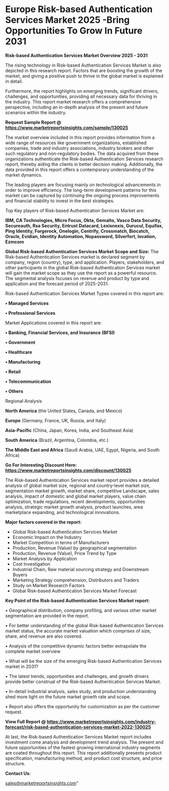 # Europe Risk-based Authentication Services Market 2025 -Bring Opportunities To Grow In Future 2031

<Strong> Risk-based Authentication Services Market Overview 2025 - 2031</strong>

The rising technology in Risk-based Authentication Services Market is also depicted in this research report. Factors that are boosting the growth of the market, and giving a positive push to thrive in the global market is explained in detail.

Furthermore, the report highlights on emerging trends, significant drivers, challenges, and opportunities, providing all necessary data for thriving in the industry. This report market research offers a comprehensive perspective, including an in-depth analysis of the present and future scenarios within the industry.

<strong>Request Sample Report @ <a href=https://www.marketreportsinsights.com/sample/130025>https://www.marketreportsinsights.com/sample/130025</a></strong>

The market overview included in this report provides information from a wide range of resources like government organizations, established companies, trade and industry associations, industry brokers and other such regulatory and non-regulatory bodies. The data acquired from these organizations authenticate the Risk-based Authentication Services research report, thereby aiding the clients in better decision making. Additionally, the data provided in this report offers a contemporary understanding of the market dynamics.

The leading players are focusing mainly on technological advancements in order to improve efficiency. The long-term development patterns for this market can be captured by continuing the ongoing process improvements and financial stability to invest in the best strategies.

Top Key players of Risk-based Authentication Services Market are:

<strong>IBM, CA Technologies, Micro Focus, Okta, Gemalto, Vasco Data Security, Secureauth, Rsa Security, Entrust Datacard, Lexisnexis, Gurucul, Equifax, Ping Identity, Forgerock, Onelogin, Centrify, Crossmatch, Biocatch, Oracle, Evidian, Identity Automation, Nopassword, Silverfort, Iovation, Ezmcom</strong>

<strong><b>Global Risk-based Authentication Services Market Scope and Size:</b></strong>
The Risk-based Authentication Services market is declared segment by company, region (country), type, and application. Players, stakeholders, and other participants in the global Risk-based Authentication Services market will gain the market scope as they use the report as a powerful resource. The segmental analysis focuses on revenue and product by type and application and the forecast period of 2025-2031.

Risk-based Authentication Services Market Types covered in this report are:

<strong>• Managed Services

• Professional Services</strong>

Market Applications covered in this report are:

<strong>• Banking, Financial Services, and Insurance (BFSI)

• Government

• Healthcare

• Manufacturing

• Retail

• Telecommunication

• Others</strong> 

Regional Analysis

<strong>North America</strong> (the United States, Canada, and Mexico)

<strong>Europe</strong> (Germany, France, UK, Russia, and Italy)

<strong>Asia-Pacific</strong> (China, Japan, Korea, India, and Southeast Asia)

<strong>South America</strong> (Brazil, Argentina, Colombia, etc.)

<strong>The Middle East and Africa</strong> (Saudi Arabia, UAE, Egypt, Nigeria, and South Africa)

<strong>Go For Interesting Discount Here: <a href=https://www.marketreportsinsights.com/discount/130025>https://www.marketreportsinsights.com/discount/130025</a></strong>

The Risk-based Authentication Services market report provides a detailed analysis of global market size, regional and country-level market size, segmentation market growth, market share, competitive Landscape, sales analysis, impact of domestic and global market players, value chain optimization, trade regulations, recent developments, opportunities analysis, strategic market growth analysis, product launches, area marketplace expanding, and technological innovations.

<strong><b>Major factors covered in the report:</b></strong>
<ul>
  <li>Global Risk-based Authentication Services Market </li>
  <li>Economic Impact on the Industry</li>
  <li>Market Competition in terms of Manufacturers</li>
  <li>Production, Revenue (Value) by geographical segmentation</li>
  <li>Production, Revenue (Value), Price Trend by Type</li>
  <li>Market Analysis by Application</li>
  <li>Cost Investigation</li>
  <li>Industrial Chain, Raw material sourcing strategy and Downstream Buyers</li>
  <li>Marketing Strategy comprehension, Distributors and Traders</li>
  <li>Study on Market Research Factors</li>
  <li>Global Risk-based Authentication Services Market Forecast</li>
</ul>

<strong><b>Key Point of the Risk-based Authentication Services Market report:</b></strong>

• Geographical distribution, company profiling, and various other market segmentation are provided in the report.

• For better understanding of the global Risk-based Authentication Services market status, the accurate market valuation which comprises of size, share, and revenue are also covered.

• Analysis of the competitive dynamic factors better extrapolate the complete market overview

• What will be the size of the emerging Risk-based Authentication Services market in 2031?

• The latest trends, opportunities and challenges, and growth drivers provide better construal of the Risk-based Authentication Services Market.

• In-detail industrial analysis, sales study, and production understanding shed more light on the future market growth rate and scope.

• Report also offers the opportunity for customization as per the customer request.

<strong><b>View Full Report @ <a href=https://www.marketreportsinsights.com/industry-forecast/risk-based-authentication-services-market-2022-130025>https://www.marketreportsinsights.com/industry-forecast/risk-based-authentication-services-market-2022-130025</a></b></strong>


At last, the Risk-based Authentication Services Market report includes investment come analysis and development trend analysis. The present and future opportunities of the fastest growing international industry segments are coated throughout this report. This report additionally presents product specification, manufacturing method, and product cost structure, and price structure.

<strong>Contact Us:</strong>

sales@marketreportsinsights.com"
